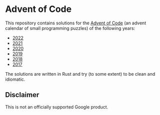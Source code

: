 # Advent of Code

This repository contains solutions for the [Advent of Code](advent-of-code) (an
advent calendar of small programming puzzles) of the following years:
- [2022](tree/main/2022)
- [2021](tree/main/2021)
- [2020](tree/main/2020)
- [2019](tree/main/2019)
- [2018](tree/main/2018)
- [2017](tree/main/2017)

The solutions are written in Rust and try (to some extent) to be clean and
idiomatic.

## Disclaimer

This is not an officially supported Google product.

[advent-of-code]: https://adventofcode.com/
